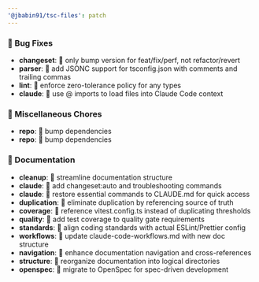 ```yaml
---
'@jbabin91/tsc-files': patch
---
```


### 🐛 Bug Fixes

- **changeset**: :bug: only bump version for feat/fix/perf, not refactor/revert
- **parser**: :bug: add JSONC support for tsconfig.json with comments and trailing commas
- **lint**: :bug: enforce zero-tolerance policy for any types
- **claude**: :bug: use @ imports to load files into Claude Code context

### 🔧 Miscellaneous Chores

- **repo**: :hammer: bump dependencies
- **repo**: :hammer: bump dependencies

### 📝 Documentation

- **cleanup**: :memo: streamline documentation structure
- **claude**: :memo: add changeset:auto and troubleshooting commands
- **claude**: :memo: restore essential commands to CLAUDE.md for quick access
- **duplication**: :memo: eliminate duplication by referencing source of truth
- **coverage**: :memo: reference vitest.config.ts instead of duplicating thresholds
- **quality**: :memo: add test coverage to quality gate requirements
- **standards**: :memo: align coding standards with actual ESLint/Prettier config
- **workflows**: :memo: update claude-code-workflows.md with new doc structure
- **navigation**: :memo: enhance documentation navigation and cross-references
- **structure**: :memo: reorganize documentation into logical directories
- **openspec**: :memo: migrate to OpenSpec for spec-driven development
